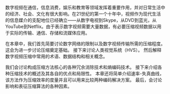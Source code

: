 数字视频在通信，信息消费，娱乐和教育等领域发挥着重要作用，并对日常生活中的经济、社会、文化有很大影响。在21世纪的第一个十年中，视频作为现代生活的信息媒介的支配地位已经确立——从数字电视到Skype，从DVD到蓝光，从YouTube到Netflix。由于表示数字视频需要大量数据，有必要压缩视频数据以用于实际的传输、通信、存储和流媒体应用。

在本章中，我们首先简要讨论数字网络的限制以及数字视频传输所需的压缩程度。这会为进一步讨论压缩奠定基础。
接下来讨论人类视觉系统（HVS）。
然后解释数字视频压缩中常用的术语、数据结构和相关概念。

我们会讨论构成压缩方法核心的各种冗余消除技术和熵编码技术。
接下来介绍各种压缩技术的概述及其各自的优点和局限性。
本章还将简单介绍速率-失真曲线，该方法作为压缩效率的度量并且可以用来比较两种编码解决方案。
最后，会讨论影响和表征压缩算法的各种因素。